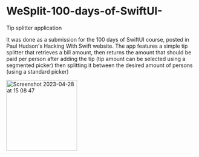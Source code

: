# WeSplit-100-days-of-SwiftUI-
Tip splitter application

It was done as a submission for the 100 days of SwiftUI course, posted in Paul Hudson's Hacking With Swift website. The app features a simple tip splitter
that retrieves a bill amount, then returns the amount that should be paid per person after adding the tip (tip amount can be selected using a segmented
picker) then splitting it between the desired amount of persons (using a standard picker)



<img width="187" alt="Screenshot 2023-04-28 at 15 08 47" src="https://user-images.githubusercontent.com/70918171/235221948-fb6aef6b-7e98-48a4-b88b-f3dfdd079a11.png">
